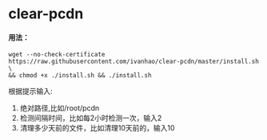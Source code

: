 # clear-pcdn

#### 用法：

```
wget --no-check-certificate https://raw.githubusercontent.com/ivanhao/clear-pcdn/master/install.sh \
&& chmod +x ./install.sh && ./install.sh
```

根据提示输入:
1. 绝对路径,比如/root/pcdn
2. 检测间隔时间，比如每2小时检测一次，输入2
3. 清理多少天前的文件，比如清理10天前的，输入10
